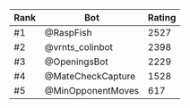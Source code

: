Rank|Bot|Rating
---|---|---
#1|@RaspFish|2527
#2|@vrnts_colinbot|2398
#3|@OpeningsBot|2229
#4|@MateCheckCapture|1528
#5|@MinOpponentMoves|617
